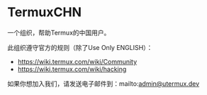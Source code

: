 # TermuxCHN

一个组织，帮助Termux的中国用户。

此组织遵守官方的规则（除了Use Only ENGLISH）：
* https://wiki.termux.com/wiki/Community  
* https://wiki.termux.com/wiki/hacking  

如果你想加入我们，请发送电子邮件到：mailto:admin@utermux.dev
